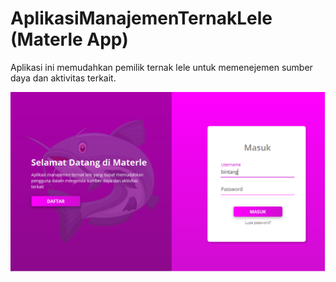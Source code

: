 # AplikasiManajemenTernakLele (Materle App)
Aplikasi ini memudahkan pemilik ternak lele untuk memenejemen sumber daya dan aktivitas terkait.

<img src="./screenshoot.PNG">

